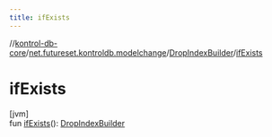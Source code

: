 ```yaml
---
title: ifExists
---
```

//[kontrol-db-core](../../../index.html)/[net.futureset.kontroldb.modelchange](../index.html)/[DropIndexBuilder](index.html)/[ifExists](if-exists.html)



# ifExists



[jvm]\
fun [ifExists](if-exists.html)(): [DropIndexBuilder](index.html)




